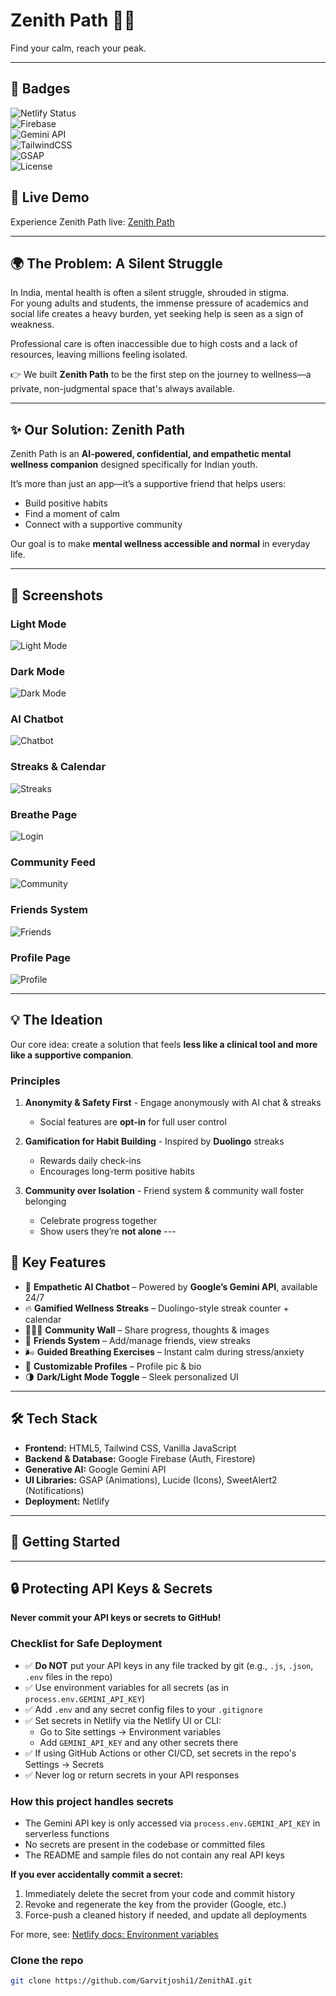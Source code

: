 # Zenith Path 🧘✨  
Find your calm, reach your peak.  

---

## 📛 Badges  

![Netlify Status](https://api.netlify.com/api/v1/badges/ca185c1d-bfd5-4e9b-9c38-ad9459565b29/deploy-status)  
![Firebase](https://img.shields.io/badge/Firebase-Auth%20%7C%20Firestore-FFCA28?logo=firebase&logoColor=white)  
![Gemini API](https://img.shields.io/badge/AI-Google%20Gemini-4285F4?logo=google&logoColor=white)  
![TailwindCSS](https://img.shields.io/badge/Styled%20with-TailwindCSS-06B6D4?logo=tailwindcss&logoColor=white)  
![GSAP](https://img.shields.io/badge/Animations-GSAP-88CE02?logo=greensock&logoColor=white)  
![License](https://img.shields.io/badge/License-MIT-green)  

## 🚀 Live Demo  
Experience Zenith Path live: [Zenith Path](https://zenithpath.netlify.app/)  

---

## 🌍 The Problem: A Silent Struggle  
In India, mental health is often a silent struggle, shrouded in stigma.  
For young adults and students, the immense pressure of academics and social life creates a heavy burden, yet seeking help is seen as a sign of weakness.  

Professional care is often inaccessible due to high costs and a lack of resources, leaving millions feeling isolated.  

👉 We built **Zenith Path** to be the first step on the journey to wellness—a private, non-judgmental space that's always available.  

---

## ✨ Our Solution: Zenith Path  
Zenith Path is an **AI-powered, confidential, and empathetic mental wellness companion** designed specifically for Indian youth.  

It’s more than just an app—it’s a supportive friend that helps users:  
- Build positive habits  
- Find a moment of calm  
- Connect with a supportive community  

Our goal is to make **mental wellness accessible and normal** in everyday life.  

---

## 📸 Screenshots  

### Light Mode  
![Light Mode](screenshots/light-mode.png)  

### Dark Mode  
![Dark Mode](screenshots/dark-mode.png) 

### AI Chatbot  
![Chatbot](screenshots/chatbot.png)  

### Streaks & Calendar  
![Streaks](screenshots/streaks.png) 

### Breathe Page  
![Login](screenshots/breathe.png)  

### Community Feed  
![Community](screenshots/community.png)  

### Friends System  
![Friends](screenshots/friends.png)  

### Profile Page  
![Profile](screenshots/profile.png)  

---

## 💡 The Ideation  
Our core idea: create a solution that feels **less like a clinical tool and more like a supportive companion**.  

### Principles  
1. **Anonymity & Safety First** - Engage anonymously with AI chat & streaks  
   - Social features are **opt-in** for full user control  

2. **Gamification for Habit Building** - Inspired by **Duolingo** streaks  
   - Rewards daily check-ins  
   - Encourages long-term positive habits  

3. **Community over Isolation** - Friend system & community wall foster belonging  
   - Celebrate progress together  
   - Show users they’re **not alone** ---

## 🚀 Key Features  
- 🤖 **Empathetic AI Chatbot** – Powered by **Google’s Gemini API**, available 24/7  
- 🔥 **Gamified Wellness Streaks** – Duolingo-style streak counter + calendar  
- 🧑‍🤝‍🧑 **Community Wall** – Share progress, thoughts & images  
- 👥 **Friends System** – Add/manage friends, view streaks  
- 🌬️ **Guided Breathing Exercises** – Instant calm during stress/anxiety  
- 👤 **Customizable Profiles** – Profile pic & bio  
- 🌗 **Dark/Light Mode Toggle** – Sleek personalized UI  

---

## 🛠️ Tech Stack  
- **Frontend:** HTML5, Tailwind CSS, Vanilla JavaScript  
- **Backend & Database:** Google Firebase (Auth, Firestore)  
- **Generative AI:** Google Gemini API  
- **UI Libraries:** GSAP (Animations), Lucide (Icons), SweetAlert2 (Notifications)  
- **Deployment:** Netlify  

---

## 🏁 Getting Started  
---

## 🔒 Protecting API Keys & Secrets

**Never commit your API keys or secrets to GitHub!**

### Checklist for Safe Deployment

- ✅ **Do NOT** put your API keys in any file tracked by git (e.g., `.js`, `.json`, `.env` files in the repo)
- ✅ Use environment variables for all secrets (as in `process.env.GEMINI_API_KEY`)
- ✅ Add `.env` and any secret config files to your `.gitignore`
- ✅ Set secrets in Netlify via the Netlify UI or CLI:
   - Go to Site settings → Environment variables
   - Add `GEMINI_API_KEY` and any other secrets there
- ✅ If using GitHub Actions or other CI/CD, set secrets in the repo's Settings → Secrets
- ✅ Never log or return secrets in your API responses

### How this project handles secrets
- The Gemini API key is only accessed via `process.env.GEMINI_API_KEY` in serverless functions
- No secrets are present in the codebase or committed files
- The README and sample files do not contain any real API keys

**If you ever accidentally commit a secret:**
1. Immediately delete the secret from your code and commit history
2. Revoke and regenerate the key from the provider (Google, etc.)
3. Force-push a cleaned history if needed, and update all deployments

For more, see: [Netlify docs: Environment variables](https://docs.netlify.com/environment-variables/overview/)


### Clone the repo  
```bash
git clone https://github.com/Garvitjoshi1/ZenithAI.git
